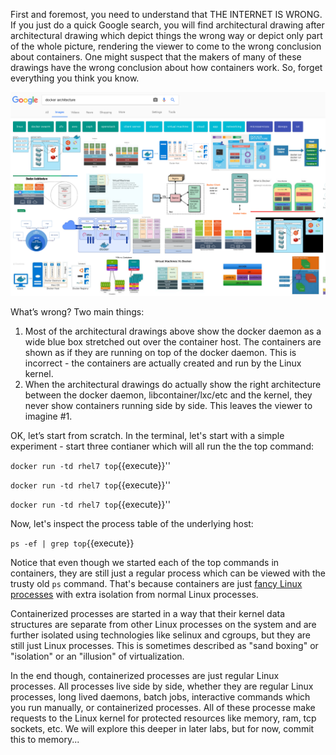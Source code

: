 First and foremost, you need to understand that THE INTERNET IS WRONG. If you just do a quick Google search, you will find architectural drawing after architectural drawing which depict things the wrong way or depict only part of the whole picture, rendering the viewer to come to the wrong conclusion about containers. One might suspect that the makers of many of these drawings have the wrong conclusion about how containers work. So, forget everything you think you know.

![Containers Are Linux](../../assets/intro-openshift/container-internals-lab-1/01-google-wrong.png)

What’s wrong? Two main things:
 
1. Most of the architectural drawings above show the docker daemon as a wide blue box stretched out over the container host. The containers are shown as if they are running on top of the docker daemon. This is incorrect - the containers are actually created and run by the Linux kernel.
2. When the architectural drawings do actually show the right architecture between the docker daemon, libcontainer/lxc/etc and the kernel, they never show containers running side by side. This leaves the viewer to imagine #1.
 
OK, let’s start from scratch. In the terminal, let's start with a simple experiment - start three contianer which will all run the the top command:

``docker run -td rhel7 top``{{execute}}''

``docker run -td rhel7 top``{{execute}}''

``docker run -td rhel7 top``{{execute}}''

Now, let's inspect the process table of the underlying host:

``ps -ef | grep top``{{execute}}

Notice that even though we started each of the top commands in containers, they are still just a regular process which can be viewed with the trusty old ``ps`` command. That's because containers are just [fancy Linux processes](http://sdtimes.com/guest-view-containers-really-just-fancy-files-fancy-processes/) with extra isolation from normal Linux processes. 

Containerized processes are started in a way that their kernel data structures are separate from other Linux processes on the system and are further isolated using technologies like selinux and cgroups, but they are still just Linux processes. This is sometimes described as "sand boxing" or "isolation" or an "illusion" of virtualization.

In the end though, containerized processes are just regular Linux processes. All processes live side by side, whether they are  regular Linux processes, long lived daemons, batch jobs, interactive commands which you run manually, or containerized processes. All of these processe make requests to the Linux kernel for protected resources like memory, ram, tcp sockets, etc. We will explore this deeper in later labs, but for now, commit this to memory...
